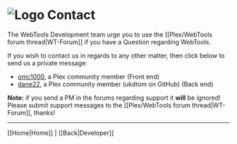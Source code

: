 # ![Logo](https://github.com/ukdtom/WebTools.bundle/blob/master/Wiki/WebTools/Logos/WebTools-48x48.png) Contact

The WebTools Development team urge you to use the [[Plex/WebTools forum thread|WT-Forum]] if you have a Question regarding WebTools.

If you wish to contact us in regards to any other matter, then click below to send us a private message:

* [omc1000](https://forums.plex.tv/messages/add/omc1000), a Plex community member (Front end)
* [dane22](https://forums.plex.tv/messages/add/dane22), a Plex community member (ukdtom on GitHub) (Back end)

**Note:** if you send a PM in the forums regarding support it **will** be ignored! Please submit support messages to the [[Plex/WebTools forum thread|WT-Forum]], thanks!

***

[[Home|Home]] | [[Back|Developer]]